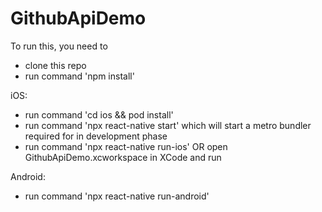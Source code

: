 # GithubApiDemo

To run this, you need to 
- clone this repo
- run command 'npm install'



iOS:
- run command 'cd ios && pod install'
- run command 'npx react-native start' which will start a metro bundler required for in development phase
- run command 'npx react-native run-ios' OR open GithubApiDemo.xcworkspace in XCode and run

Android:
- run command 'npx react-native run-android'
